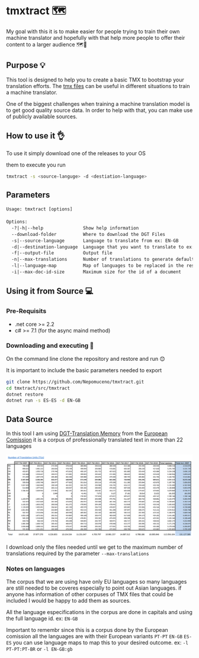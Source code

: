 # tmxtract 🗺

My goal with this it is to make easier for people trying to train their own machine translator and hopefully with that help more people to offer their content to a larger audience 🗺🌟

## Purpose 💡

This tool is designed to help you to create a basic TMX to bootstrap your translation efforts.
The [tmx files]() can be useful in different situations to train a machine translator.

One of the biggest challenges when training a machine translation model is to get good quality source data. In order to help with that, you can make use of publicly available sources.

## How to use it 👌

To use it simply download one of the releases to your OS

them to execute you run

```sh
tmxtract -s <source-languge> -d <destiation-language>
```

## Parameters

```txt
Usage: tmxtract [options]

Options:
  -?|-h|--help               Show help information
  --download-folder          Where to download the DGT Files
  -s|--source-language       Language to translate from ex: EN-GB
  -d|--destination-language  Language that you want to translate to ex: ES-ES
  -f|--output-file           Output file
  -n|--max-translations      Number of translations to generate default:100000
  -l|--language-map          Map of languages to be replaced in the resulting doc can be used multiple times Ex: -l ES-ES:es -l EN-UK:en
  -i|--max-doc-id-size       Maximum size for the id of a document
```

## Using it from Source 💻

### Pre-Requisits

- .net core >= 2.2
- c# >= 7.1 (for the async maind method)

### Downloading and executing 💾

On the command line clone the repository and restore and run 😊

It is important to include the basic parameters needed to export

```bash
git clone https://github.com/Nepomuceno/tmxtract.git
cd tmxtract/src/tmxtract
dotnet restore
dotnet run -s ES-ES -d EN-GB
```

## Data Source

In this tool I am using [DGT-Translation Memory](https://ec.europa.eu/jrc/en/language-technologies/dgt-translation-memory) from the [European Comission](https://ec.europa.eu/commission/index_en) it is a corpus of professionally translated text in more than 22 languages

![Translation unites](./assets/tu.png)

I download only the files needed until we get to the maximum number of translations required by the parameter `--max-translations`

### Notes on languages

The corpus that we are using have only EU languages so many languages are still needed to be coveres especially to point out Asian languages. if anyone has information of other corpuses of TMX files that could be included I would be happy to add them as sources.

All the language especifications in the corpus are done in capitals and using the full language id. ex: `EN-GB`

Important to remembr since this is a corpus done by the European comission all the languages are with their European variants `PT-PT` `EN-GB` `ES-ES` you can use language maps to map this to your desired outcome. ex: `-l PT-PT:PT-BR` or `-l EN-GB:gb`
